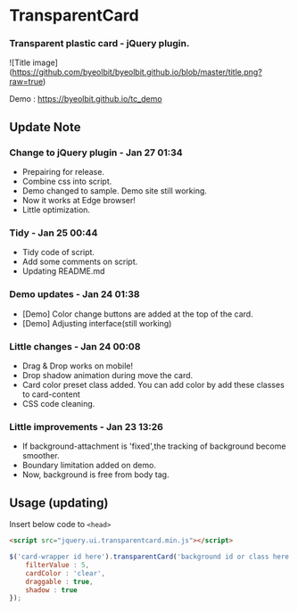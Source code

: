# TransparentCard
### Transparent plastic card - jQuery plugin.
![Title image]
(https://github.com/byeolbit/byeolbit.github.io/blob/master/title.png?raw=true)

Demo : https://byeolbit.github.io/tc_demo

## Update Note

### Change to jQuery plugin - Jan 27 01:34
- Prepairing for release.
- Combine css into script.
- Demo changed to sample. Demo site still working.
- Now it works at Edge browser!
- Little optimization.

### Tidy - Jan 25 00:44
- Tidy code of script.
- Add some comments on script.
- Updating README.md

### Demo updates - Jan 24 01:38
- [Demo] Color change buttons are added at the top of the card.
- [Demo] Adjusting interface(still working)

### Little changes - Jan 24 00:08
- Drag & Drop works on mobile!
- Drop shadow animation during move the card.
- Card color preset class added. You can add color by add these classes to card-content
- CSS code cleaning.

### Little improvements - Jan 23 13:26
- If background-attachment is 'fixed',the tracking of background become smoother.
- Boundary limitation added on demo.
- Now, background is free from body tag.

## Usage (updating)
Insert below code to `<head>`

```html
<script src="jquery.ui.transparentcard.min.js"></script>
```

```javascript
$('card-wrapper id here').transparentCard('background id or class here',{
    filterValue : 5,
    cardColor : 'clear',
    draggable : true,
    shadow : true
});
```
